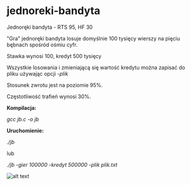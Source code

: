 # jednoreki-bandyta
Jednoręki bandyta - RTS 95, HF 30

"Gra" jednoręki bandyta losuje domyślnie 100 tysięcy wierszy na pięciu bębnach spośród ośmiu cyfr.

Stawka wynosi 100, kredyt 500 tysięcy


Wszystkie losowania i zmieniającą się wartość kredytu można zapisać do pliku używając opcji _-plik_

Stosunek zwrotu jest na poziomie 95%.

Częstotliwość trafień wynosi 30%.



**Kompilacja:**

_gcc jb.c -o jb_

**Uruchomienie:**

_./jb_

lub

_./jb -gier 100000 -kredyt 500000 -plik plik.txt_

![alt text](https://github.com/ato-zen/jednoreki-bandyta/blob/main/image.jpg?raw=true)
